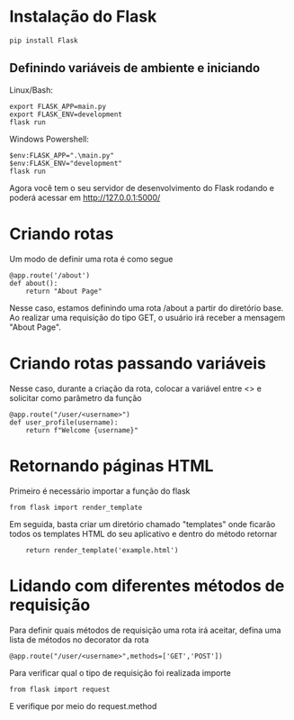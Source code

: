 # Instalação do Flask

````
pip install Flask
````

## Definindo variáveis de ambiente e iniciando

Linux/Bash:
````
export FLASK_APP=main.py
export FLASK_ENV=development
flask run
````

Windows Powershell:
````
$env:FLASK_APP=".\main.py"
$env:FLASK_ENV="development"
flask run
````

Agora você tem o seu servidor de desenvolvimento do Flask rodando e poderá acessar em http://127.0.0.1:5000/


# Criando rotas
Um modo de definir uma rota é como segue

````
@app.route('/about')
def about():
    return "About Page"
````

Nesse caso, estamos definindo uma rota /about a partir do diretório base. Ao realizar uma requisição do tipo GET, o usuário irá receber a mensagem "About Page".

# Criando rotas passando variáveis
Nesse caso, durante a criação da rota, colocar a variável entre <> e solicitar como parâmetro da função 
````
@app.route("/user/<username>")
def user_profile(username):
    return f"Welcome {username}"
````

# Retornando páginas HTML

Primeiro é necessário importar a função do flask
````
from flask import render_template
````

Em seguida, basta criar um diretório chamado "templates" onde ficarão todos os templates HTML do seu aplicativo e dentro do método retornar 

````
    return render_template('example.html')
````

# Lidando com diferentes métodos de requisição

Para definir quais métodos de requisição uma rota irá aceitar, defina uma lista de métodos no decorator da rota

````
@app.route("/user/<username>",methods=['GET','POST'])
````

Para verificar qual o tipo de requisição foi realizada importe 

````
from flask import request
````

E verifique por meio do request.method